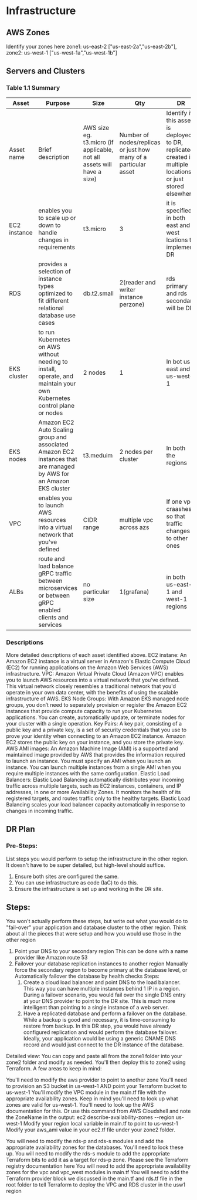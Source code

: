 # Infrastructure

## AWS Zones
Identify your zones here
zone1: us-east-2 ["us-east-2a","us-east-2b"],
zone2: us-west-1 ["us-west-1a","us-west-1b"]
## Servers and Clusters

### Table 1.1 Summary
| Asset        | Purpose                                                                                                               | Size                                                                   | Qty                                                             | DR                                                                                                           |
|--------------|-----------------------------------------------------------------------------------------------------------------------|------------------------------------------------------------------------|-----------------------------------------------------------------|--------------------------------------------------------------------------------------------------------------|
| Asset name   | Brief description                                                                                                     | AWS size eg. t3.micro (if applicable, not all assets will have a size) | Number of nodes/replicas or just how many of a particular asset | Identify if this asset is deployed to DR, replicated, created in multiple locations or just stored elsewhere |
| EC2 instance | enables you to scale up or down to handle changes in requirements                                                     | t3.micro                                                               | 3                                                               | it is specified in both east and west lcations to implement DR                                               |
| RDS          | provides a selection of instance types optimized to fit different relational database use cases                       | db.t2.small                                                            | 2(reader and writer instance perzone)                           | rds primary and rds secondary will be DR                                                                     |
| EKS cluster  | to run Kubernetes on AWS without needing to install, operate, and maintain your own Kubernetes control plane or nodes | 2 nodes                                                                | 1                                                               | In bot us-east and us-west-1                                                                                 |
| EKS nodes    |  Amazon EC2 Auto Scaling group and associated Amazon EC2 instances that are managed by AWS for an Amazon EKS cluster  | t3.meduim                                                              | 2 nodes per cluster                                             | In both the regions                                                                                          |
| VPC          | enables you to launch AWS resources into a virtual network that you've defined                                        | CIDR range                                                             | multiple vpc across azs                                         | If one vpc craashes so that traffic changes to other ones                                                    |
| ALBs         | route and load balance gRPC traffic between microservices or between gRPC enabled clients and services                | no particular size                                                     | 1(grafana)                                                      | in both us-east-1 and west-1 regions                                                                         |


### Descriptions
More detailed descriptions of each asset identified above.
EC2 instane:
   An Amazon EC2 instance is a virtual server in Amazon's Elastic Compute Cloud (EC2) for running applications on the Amazon Web Services (AWS) infrastructure.
VPC:
   Amazon Virtual Private Cloud (Amazon VPC) enables you to launch AWS resources into a virtual network that you've defined. This virtual network closely resembles a traditional network that you'd operate in your own data center, with the benefits of using the scalable infrastructure of AWS.
EKS Node Groups:
   With Amazon EKS managed node groups, you don’t need to separately provision or register the Amazon EC2 instances that provide compute capacity to run your Kubernetes applications. You can create, automatically update, or terminate nodes for your cluster with a single operation.
Key Pairs:
   A key pair, consisting of a public key and a private key, is a set of security credentials that you use to prove your identity when connecting to an Amazon EC2 instance. Amazon EC2 stores the public key on your instance, and you store the private key.
AWS AMI images:
   An Amazon Machine Image (AMI) is a supported and maintained image provided by AWS that provides the information required to launch an instance. You must specify an AMI when you launch an instance. You can launch multiple instances from a single AMI when you require multiple instances with the same configuration.
Elastic Load Balancers:
   Elastic Load Balancing automatically distributes your incoming traffic across multiple targets, such as EC2 instances, containers, and IP addresses, in one or more Availability Zones. It monitors the health of its registered targets, and routes traffic only to the healthy targets. Elastic Load Balancing scales your load balancer capacity automatically in response to changes in incoming traffic.

## DR Plan
### Pre-Steps:
List steps you would perform to setup the infrastructure in the other region. It doesn't have to be super detailed, but high-level should suffice.

1. Ensure both sites are configured the same.
2. You can use infrastructure as code (IaC) to do this.
3. Ensure the infrastructure is set up and working in the DR site.


## Steps:
You won't actually perform these steps, but write out what you would do to "fail-over" your application and database cluster to the other region. Think about all the pieces that were setup and how you would use those in the other region

1. Point your DNS to your secondary region
      This can be done with a name provider like Amazon route 53
2. Failover your database replication instances to another region
      Manually force the secondary region to become primary at the database level, or
      Automatically failover the database by health checks
Steps:
   1) Create a cloud load balancer and point DNS to the load balancer. This way you can have multiple instances behind 1 IP in a region. During a failover scenario, you would fail over the single DNS entry at your DNS provider to point to the DR site. This is much more intelligent than pointing to a single instance of a web server.
   2) Have a replicated database and perform a failover on the database. While a backup is good and necessary, it is time-consuming to restore from backup. In this DR step, you would have already configured replication and would perform the database failover. Ideally, your application would be using a generic CNAME DNS record and would just connect to the DR instance of the database.


Detailed view:
  You can copy and paste all from the zone1 folder into your zone2 folder and modify as needed. You'll then deploy this to zone2 using Terraform. A few areas to keep in mind:

You'll need to modify the aws provider to point to another zone
You'll need to provision an S3 bucket in us-west-1 AND point your Terraform bucket to us-west-1
You'll modify the VPC module in the main.tf file with the appropriate availability zones. Keep in mind you'll need to look up what zones are valid for us-west-1.
You'll need to look up the AWS documentation for this. Or use this command from AWS Cloudshell and note the ZoneName in the output: ec2 describe-availability-zones --region us-west-1
Modify your region local variable in main.tf to point to us-west-1
Modify your aws_ami value in your ec2.tf file under your zone2 folder.


You will need to modify the rds-p and rds-s modules and add the appropriate availability zones for the databases. You'll need to look these up.
You will need to modify the rds-s module to add the appropriate Terraform bits to add it as a target for rds-p zone. Please see the Terraform registry documentation here
You will need to add the appropriate availability zones for the vpc and vpc_west modules in main.tf
You will need to add the Terraform provider block we discussed in the main.tf and rds.tf file in the root folder to tell Terraform to deploy the VPC and RDS cluster in the usw1 region 
